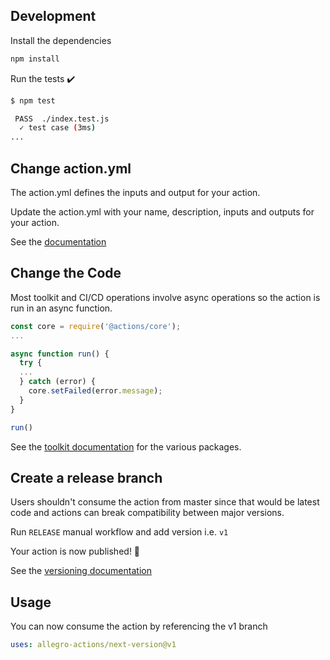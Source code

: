 ## Development

Install the dependencies

```bash
npm install
```

Run the tests :heavy_check_mark:

```bash
$ npm test

 PASS  ./index.test.js
  ✓ test case (3ms)
...
```

## Change action.yml

The action.yml defines the inputs and output for your action.

Update the action.yml with your name, description, inputs and outputs for your action.

See the [documentation](https://help.github.com/en/articles/metadata-syntax-for-github-actions)

## Change the Code

Most toolkit and CI/CD operations involve async operations so the action is run in an async function.

```javascript
const core = require('@actions/core');
...

async function run() {
  try {
  ...
  } catch (error) {
    core.setFailed(error.message);
  }
}

run()
```

See the [toolkit documentation](https://github.com/actions/toolkit/blob/master/README.md#packages) for the various
packages.

## Create a release branch

Users shouldn't consume the action from master since that would be latest code and actions can break compatibility
between major versions.

Run `RELEASE` manual workflow and add version i.e. `v1`

Your action is now published! :rocket:

See the [versioning documentation](https://github.com/actions/toolkit/blob/master/docs/action-versioning.md)

## Usage

You can now consume the action by referencing the v1 branch

```yaml
uses: allegro-actions/next-version@v1
```
